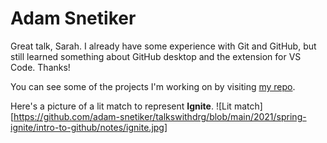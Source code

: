 # Adam Snetiker

Great talk, Sarah. I already have some experience with Git and GitHub, but still learned something about GitHub desktop and the extension for VS Code. Thanks!

You can see some of the projects I'm working on by visiting [my repo](https://www.github.com/adam-snetiker).

Here's a picture of a lit match to represent **Ignite**.
![Lit match][https://github.com/adam-snetiker/talkswithdrg/blob/main/2021/spring-ignite/intro-to-github/notes/ignite.jpg]
